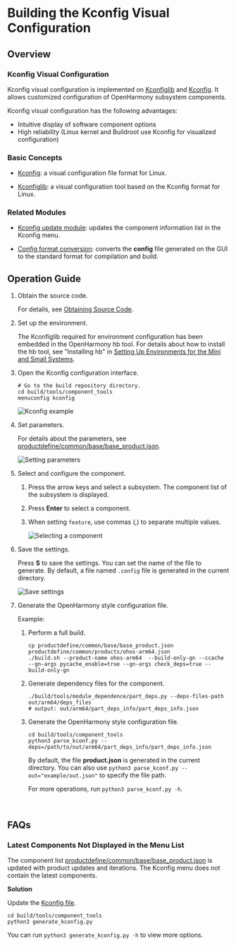 # Building the Kconfig Visual Configuration

## Overview

### Kconfig Visual Configuration
Kconfig visual configuration is implemented on [Kconfiglib](https://github.com/ulfalizer/Kconfiglib) and [Kconfig](https://www.kernel.org/doc/html/latest/kbuild/kconfig-language.html#introduction). It allows customized configuration of OpenHarmony subsystem components.

Kconfig visual configuration has the following advantages:

- Intuitive display of software component options
- High reliability (Linux kernel and Buildroot use Kconfig for visualized configuration)

### Basic Concepts

- [Kconfig](https://www.kernel.org/doc/html/latest/kbuild/kconfig-language.html#introduction): a visual configuration file format for Linux.

- [Kconfiglib](https://github.com/ulfalizer/Kconfiglib): a visual configuration tool based on the Kconfig format for Linux.

### Related Modules

- [Kconfig update module](https://gitee.com/openharmony/build/blob/master/tools/component_tools/generate_kconfig.py): updates the component information list in the Kconfig menu.

- [Config format conversion](https://gitee.com/openharmony/build/blob/master/tools/component_tools/parse_kconf.py): converts the **config** file generated on the GUI to the standard format for compilation and build.

## Operation Guide

1. Obtain the source code.

   For details, see [Obtaining Source Code](../get-code/sourcecode-acquire.md).

2. Set up the environment.

   The Kconfiglib required for environment configuration has been embedded in the OpenHarmony hb tool. For details about how to install the hb tool, see "Installing hb" in [Setting Up Environments for the Mini and Small Systems](../quick-start/quickstart-lite-env-setup.md).

3. Open the Kconfig configuration interface.

   ```shell
   # Go to the build repository directory.
   cd build/tools/component_tools
   menuconfig kconfig
   ```

   ![Kconfig example](./figure/kconfig_interface.png)

4. Set parameters.

   For details about the parameters, see [productdefine/common/base/base_product.json](https://gitee.com/openharmony/productdefine_common/blob/master/base/base_product.json).

   ![Setting parameters](./figure/kconfig_set_parameters.gif)

5. Select and configure the component.

   1. Press the arrow keys and select a subsystem. The component list of the subsystem is displayed.

   2. Press **Enter** to select a component.

   3. When setting `feature`, use commas (,) to separate multiple values.

      ![Selecting a component](./figure/kconfig_select_component.gif)

6. Save the settings.

   Press **S** to save the settings. You can set the name of the file to generate. By default, a file named `.config` file is generated in the current directory.

   ![Save settings](./figure/kconfig_save.png)

7. Generate the OpenHarmony style configuration file.

   Example:

   1. Perform a full build.

      ```shell
      cp productdefine/common/base/base_product.json productdefine/common/products/ohos-arm64.json
      ./build.sh --product-name ohos-arm64  --build-only-gn --ccache --gn-args pycache_enable=true --gn-args check_deps=true --build-only-gn
      ```

   2. Generate dependency files for the component.

      ```shell
      ./build/tools/module_dependence/part_deps.py --deps-files-path out/arm64/deps_files
      # output: out/arm64/part_deps_info/part_deps_info.json
      ```

   3. Generate the OpenHarmony style configuration file.

      ```shell
      cd build/tools/component_tools
      python3 parse_kconf.py --deps=/path/to/out/arm64/part_deps_info/part_deps_info.json
      ```

      By default, the file **product.json** is generated in the current directory. You can also use `python3 parse_kconf.py --out="example/out.json"` to specify the file path.

      For more operations, run `python3 parse_kconf.py -h`.

​	

## FAQs

### Latest Components Not Displayed in the Menu List

The component list [productdefine/common/base/base_product.json](https://gitee.com/openharmony/productdefine_common/blob/master/base/base_product.json) is updated with product updates and iterations. The Kconfig menu does not contain the latest components.

**Solution**

Update the [Kconfig file](https://gitee.com/openharmony/build/blob/master/tools/component_tools/kconfig).

```shell
cd build/tools/component_tools
python3 generate_kconfig.py
```

You can run `python3 generate_kconfig.py -h` to view more options.
